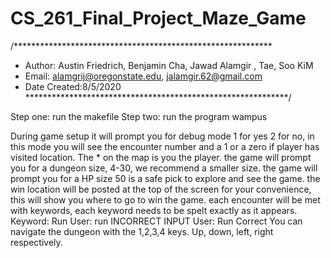 # CS_261_Final_Project_Maze_Game


/***********************************************************
* Author: Austin Friedrich, Benjamin Cha, Jawad Alamgir , Tae, Soo KiM
* Email: alamgrij@oregonstate.edu, jalamgir.62@gmail.com
* Date Created:8/5/2020
************************************************************/

Step one: run the makefile
Step two: run the program wampus

During game setup it will prompt you for debug mode 1 for yes 2 for no, in this mode you will see the encounter number and a 1 or a zero if player has visited location. 
The * on the map is you the player.
the game will prompt you for a dungeon size, 4-30, we recommend a smaller size.
the game will prompt you for a HP size 50 is a safe pick to explore and see the game.
the win location will be posted at the top of the screen for your convenience, this will show you where to go to win the game.
each encounter will be met with keywords, each keyword needs to be spelt exactly as it appears. 
Keyword: Run
User: run
INCORRECT INPUT
User: Run
Correct
You can navigate the dungeon with the 1,2,3,4 keys. Up, down, left, right respectively.
